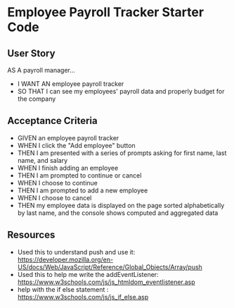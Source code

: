 # Employee Payroll Tracker Starter Code

## User Story

AS A payroll manager...
- I WANT AN employee payroll tracker
- SO THAT I can see my employees' payroll data and properly budget for the company

## Acceptance Criteria

- GIVEN an employee payroll tracker
- WHEN I click the "Add employee" button
- THEN I am presented with a series of prompts asking for first name, last name, and salary
- WHEN I finish adding an employee
- THEN I am prompted to continue or cancel
- WHEN I choose to continue
- THEN I am prompted to add a new employee
- WHEN I choose to cancel
- THEN my employee data is displayed on the page sorted alphabetically by last name, and the console shows computed and aggregated data

## Resources

- Used this to understand push and use it: https://developer.mozilla.org/en-US/docs/Web/JavaScript/Reference/Global_Objects/Array/push  
- Used this to help me write the addEventListener: https://www.w3schools.com/js/js_htmldom_eventlistener.asp 
- help with the if else statement : https://www.w3schools.com/js/js_if_else.asp 


